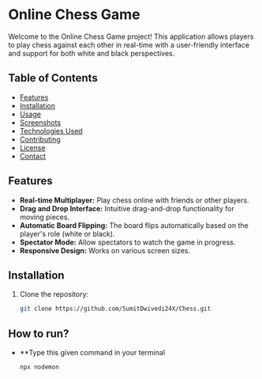 # Online Chess Game

Welcome to the Online Chess Game project! This application allows players to play chess against each other in real-time with a user-friendly interface and support for both white and black perspectives.

## Table of Contents

- [Features](#features)
- [Installation](#installation)
- [Usage](#usage)
- [Screenshots](#screenshots)
- [Technologies Used](#technologies-used)
- [Contributing](#contributing)
- [License](#license)
- [Contact](#contact)

## Features

- **Real-time Multiplayer:** Play chess online with friends or other players.
- **Drag and Drop Interface:** Intuitive drag-and-drop functionality for moving pieces.
- **Automatic Board Flipping:** The board flips automatically based on the player's role (white or black).
- **Spectator Mode:** Allow spectators to watch the game in progress.
- **Responsive Design:** Works on various screen sizes.

## Installation

1. Clone the repository:
   ```bash
   git clone https://github.com/SumitDwivedi24X/Chess.git

## How to run?
- **Type this given command in your terminal
   ```bash
   npx nodemon
